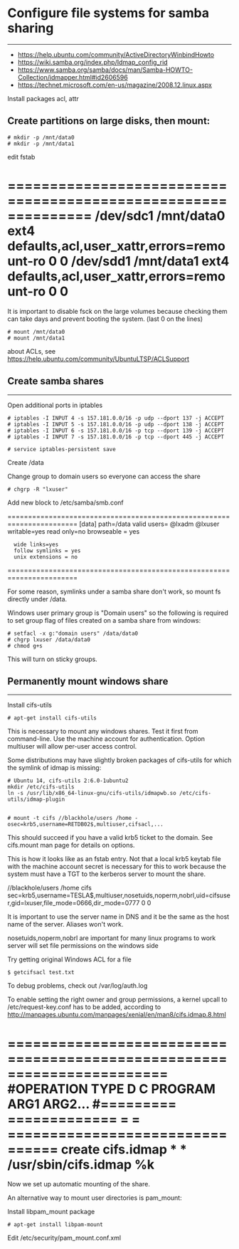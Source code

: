 # Configure file systems for samba sharing
-------------------------------------------

* https://help.ubuntu.com/community/ActiveDirectoryWinbindHowto 
* https://wiki.samba.org/index.php/Idmap_config_rid
* https://www.samba.org/samba/docs/man/Samba-HOWTO-Collection/idmapper.html#id2606596
* https://technet.microsoft.com/en-us/magazine/2008.12.linux.aspx
 
Install packages acl, attr

## Create partitions on large disks, then mount:

    # mkdir -p /mnt/data0
    # mkdir -p /mnt/data1

edit fstab

==============================================================
    /dev/sdc1 /mnt/data0 ext4 defaults,acl,user_xattr,errors=remount-ro 0 0
    /dev/sdd1 /mnt/data1 ext4 defaults,acl,user_xattr,errors=remount-ro 0 0
==============================================================

It is important to disable fsck on the large volumes because checking them
can take days and prevent booting the system. (last 0 on the lines)

    # mount /mnt/data0
    # mount /mnt/data1

about ACLs, see https://help.ubuntu.com/community/UbuntuLTSP/ACLSupport

## Create samba shares
----------------------

Open additional ports in iptables

    # iptables -I INPUT 4 -s 157.181.0.0/16 -p udp --dport 137 -j ACCEPT
    # iptables -I INPUT 5 -s 157.181.0.0/16 -p udp --dport 138 -j ACCEPT
    # iptables -I INPUT 6 -s 157.181.0.0/16 -p tcp --dport 139 -j ACCEPT
    # iptables -I INPUT 7 -s 157.181.0.0/16 -p tcp --dport 445 -j ACCEPT

    # service iptables-persistent save

Create /data

Change group to domain users so everyone can access the share

    # chgrp -R "lxuser"

Add new block to /etc/samba/smb.conf

=======================================================================
    [data]
      path=/data
      valid users= @lxadm @lxuser
      writable=yes
      read only=no
      browseable = yes
    
      wide links=yes
      follow symlinks = yes
      unix extensions = no
=======================================================================

For some reason, symlinks under a samba share don't work, so mount fs directly
under /data.

Windows user primary group is "Domain users" so the following is required to
set group flag of files created on a samba share from windows:

    # setfacl -x g:"domain users" /data/data0
    # chgrp lxuser /data/data0
    # chmod g+s

This will turn on sticky groups.

## Permanently mount windows share
----------------------------------

Install cifs-utils

    # apt-get install cifs-utils

This is necessary to mount any windows shares. Test it first from command-line. Use the machine
account for authentication. Option multiuser will allow per-user access control.

Some distributions may have slightly broken packages of cifs-utils for which 
the symlink of idmap is missing:

    # Ubuntu 14, cifs-utils 2:6.0-1ubuntu2
    mkdir /etc/cifs-utils
    ln -s /usr/lib/x86_64-linux-gnu/cifs-utils/idmapwb.so /etc/cifs-utils/idmap-plugin


    # mount -t cifs //blackhole/users /home -osec=krb5,username=RETDB02$,multiuser,cifsacl,...

This should succeed if you have a valid krb5 ticket to the domain.
See cifs.mount man page for details on options.

This is how it looks like as an fstab entry. Not that a local krb5 keytab file with the
machine account secret is necessary for this to work because the system must have
a TGT to the kerberos server to mount the share.

//blackhole/users /home cifs sec=krb5,username=TESLA$,multiuser,nosetuids,noperm,nobrl,uid=cifsuser,gid=lxuser,file_mode=0666,dir_mode=0777 0 0

It is important to use the server name in DNS and it be the same as the host name of the
server. Aliases won't work.

nosetuids,noperm,nobrl are important for many linux programs to work
server will set file permissions on the windows side

Try getting original Windows ACL for a file

    $ getcifsacl test.txt

To debug problems, check out /var/log/auth.log

To enable setting the right owner and group permissions, a kernel upcall to
/etc/request-key.conf has to be added, according to
http://manpages.ubuntu.com/manpages/xenial/en/man8/cifs.idmap.8.html

=======================================================================
    #OPERATION  TYPE           D C PROGRAM ARG1 ARG2...
    #=========  =============  = = ================================
    create      cifs.idmap     * * /usr/sbin/cifs.idmap %k
=======================================================================

Now we set up automatic mounting of the share.

An alternative way to mount user directories is pam_mount:

Install libpam_mount package

    # apt-get install libpam-mount

Edit /etc/security/pam_mount.conf.xml 
